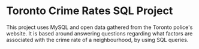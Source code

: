 # Toronto Crime Rates SQL Project
 This project uses MySQL and open data gathered from the Toronto police's website.
 It is based around answering questions regarding what factors are associated with
 the crime rate of a neighbourhood, by using SQL queries.
